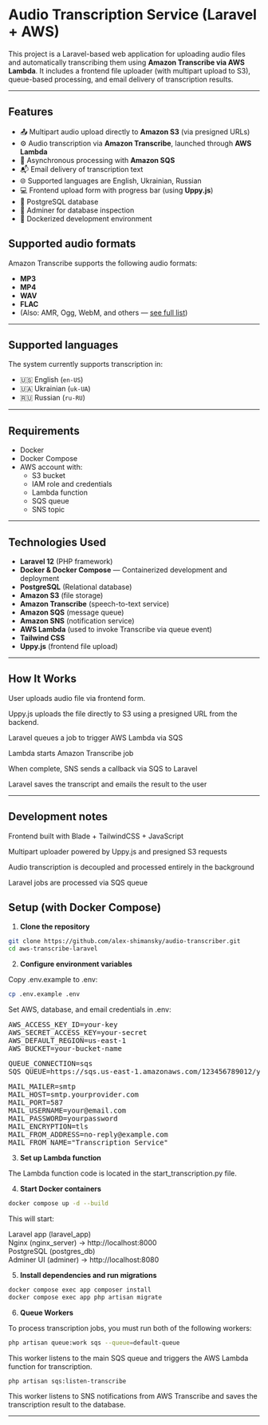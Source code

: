 # Audio Transcription Service (Laravel + AWS)

This project is a Laravel-based web application for uploading audio files and automatically transcribing them using **Amazon Transcribe via AWS Lambda**. It includes a frontend file uploader (with multipart upload to S3), queue-based processing, and email delivery of transcription results.

---

## Features

- 📤 Multipart audio upload directly to **Amazon S3** (via presigned URLs)
- ⚙️ Audio transcription via **Amazon Transcribe**, launched through **AWS Lambda**
- 🔁 Asynchronous processing with **Amazon SQS**
- 📬 Email delivery of transcription text
- 🌐 Supported languages are English, Ukrainian, Russian
- 💻 Frontend upload form with progress bar (using **Uppy.js**)
- 🐘 PostgreSQL database
- 🧰 Adminer for database inspection
- 🐳 Dockerized development environment

## Supported audio formats

Amazon Transcribe supports the following audio formats:

- **MP3**
- **MP4**
- **WAV**
- **FLAC**
- (Also: AMR, Ogg, WebM, and others — [see full list](https://docs.aws.amazon.com/transcribe/latest/dg/supported-input.html))

---

## Supported languages

The system currently supports transcription in:

- 🇺🇸 English (`en-US`)
- 🇺🇦 Ukrainian (`uk-UA`)
- 🇷🇺 Russian (`ru-RU`)

---

## Requirements

- Docker
- Docker Compose
- AWS account with:
    - S3 bucket
    - IAM role and credentials
    - Lambda function
    - SQS queue
    - SNS topic

---

## Technologies Used

- **Laravel 12** (PHP framework)
- **Docker & Docker Compose** — Containerized development and deployment
- **PostgreSQL** (Relational database)
- **Amazon S3** (file storage)
- **Amazon Transcribe** (speech-to-text service)
- **Amazon SQS** (message queue)
- **Amazon SNS** (notification service)
- **AWS Lambda** (used to invoke Transcribe via queue event)
- **Tailwind CSS**
- **Uppy.js** (frontend file upload)

---

## How It Works

User uploads audio file via frontend form.

Uppy.js uploads the file directly to S3 using a presigned URL from the backend.

Laravel queues a job to trigger AWS Lambda via SQS

Lambda starts Amazon Transcribe job

When complete, SNS sends a callback via SQS to Laravel

Laravel saves the transcript and emails the result to the user


---

## Development notes

Frontend built with Blade + TailwindCSS + JavaScript

Multipart uploader powered by Uppy.js and presigned S3 requests

Audio transcription is decoupled and processed entirely in the background

Laravel jobs are processed via SQS queue

## Setup (with Docker Compose)

1. **Clone the repository**

```bash
git clone https://github.com/alex-shimansky/audio-transcriber.git
cd aws-transcribe-laravel
```

2. **Configure environment variables**

Copy .env.example to .env:

```bash
cp .env.example .env
```

Set AWS, database, and email credentials in .env:
<pre lang="md">
AWS_ACCESS_KEY_ID=your-key
AWS_SECRET_ACCESS_KEY=your-secret
AWS_DEFAULT_REGION=us-east-1
AWS_BUCKET=your-bucket-name
</pre>

<pre lang="md">
QUEUE_CONNECTION=sqs
SQS_QUEUE=https://sqs.us-east-1.amazonaws.com/123456789012/your-queue
</pre>

<pre lang="md">
MAIL_MAILER=smtp
MAIL_HOST=smtp.yourprovider.com
MAIL_PORT=587
MAIL_USERNAME=your@email.com
MAIL_PASSWORD=yourpassword
MAIL_ENCRYPTION=tls
MAIL_FROM_ADDRESS=no-reply@example.com
MAIL_FROM_NAME="Transcription Service"
</pre>

3. **Set up Lambda function**

The Lambda function code is located in the start_transcription.py file.

4. **Start Docker containers**

```bash
docker compose up -d --build
```

This will start:

Laravel app (laravel_app)  
Nginx (nginx_server) → http://localhost:8000  
PostgreSQL (postgres_db)  
Adminer UI (adminer) → http://localhost:8080  

5. **Install dependencies and run migrations**

```bash
docker compose exec app composer install
docker compose exec app php artisan migrate
```

6. **Queue Workers**

To process transcription jobs, you must run both of the following workers:

```bash
php artisan queue:work sqs --queue=default-queue
```
This worker listens to the main SQS queue and triggers the AWS Lambda function for transcription.

```bash
php artisan sqs:listen-transcribe
```

This worker listens to SNS notifications from AWS Transcribe and saves the transcription result to the database.

---
